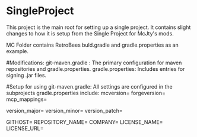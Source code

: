 # SingleProject
This project is the main root for setting up a single project. 
It contains slight changes to how it is setup from the Single Project for McJty's mods.

MC Folder contains RetroBees buld.gradle and gradle.properties as an example.

#Modifications:
git-maven.gradle : The primary configuration for maven repositories and gradle.properties.
gradle.properties: Includes entries for signing .jar files.

#Setup for using git-maven.gradle:
All settings are configured in the subprojects gradle.properties include:
mcversion=
forgeversion=
mcp_mappings=

version_major=
version_minor=
version_patch=

GITHOST=
REPOSITORY_NAME=
COMPANY=
LICENSE_NAME=
LICENSE_URL=